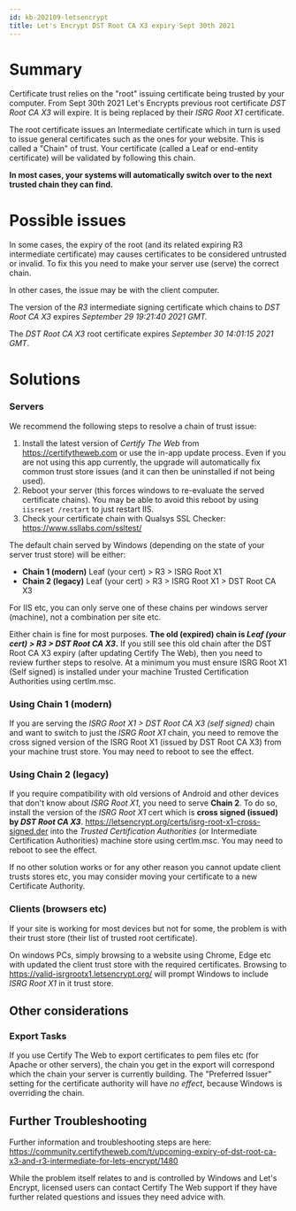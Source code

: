 ```yaml
---
id: kb-202109-letsencrypt
title: Let's Encrypt DST Root CA X3 expiry Sept 30th 2021 
---
```


# Summary

Certificate trust relies on the "root" issuing certificate being trusted by your computer. From Sept 30th 2021 Let's Encrypts previous root certificate *DST Root CA X3* will expire. It is being replaced by their *ISRG Root X1* certificate.

The root certificate issues an Intermediate certificate which in turn is used to issue general certificates such as the ones for your website. This is called a "Chain" of trust. Your certificate (called a Leaf or end-entity certificate) will be validated by following this chain.

**In most cases, your systems will automatically switch over to the next trusted chain they can find.**

# Possible issues
In some cases, the expiry of the root (and its related expiring R3 intermediate certificate) may causes certificates to be considered untrusted or invalid. To fix this you need to make your server use (serve) the correct chain.

In other cases, the issue may be with the client computer.

The version of the *R3* intermediate signing certificate which chains to *DST Root CA X3* expires *September 29 19:21:40 2021 GMT.*

The *DST Root CA X3* root certificate expires *September 30 14:01:15 2021 GMT*.

# Solutions

### Servers

We recommend the following steps to resolve a chain of trust issue:

1. Install the latest version of *Certify The Web* from https://certifytheweb.com or use the in-app update process. Even if you are not using this app currently, the upgrade will automatically fix common trust store issues (and it can then be uninstalled if not being used).
2. Reboot your server (this forces windows to re-evaluate the served certificate chains). You may be able to avoid this reboot by using `iisreset /restart` to just restart IIS.
3. Check your certificate chain with Qualsys SSL Checker: https://www.ssllabs.com/ssltest/

The default chain served by Windows (depending on the state of your server trust store) will be either:
- **Chain 1 (modern)** Leaf (your cert) > R3 > ISRG Root X1
- **Chain 2 (legacy)** Leaf (your cert) > R3 > ISRG Root X1 > DST Root CA X3

For IIS etc, you can only serve one of these chains per windows server (machine), not a combination per site etc.

Either chain is fine for most purposes. **The old (expired) chain is *Leaf (your cert) > R3 > DST Root CA X3*.** If you still see this old chain after the DST Root CA X3 expiry (after updating Certify The Web), then you need to review further steps to resolve. At a minimum you must ensure ISRG Root X1 (Self signed) is installed under your machine Trusted Certification Authorities using certlm.msc.

### Using Chain 1 (modern)
If you are serving the *ISRG Root X1 > DST Root CA X3 (self signed)* chain and want to switch to just the *ISRG Root X1* chain, you need to remove the cross signed version of the ISRG Root X1 (issued by DST Root CA X3) from your machine trust store. You may need to reboot to see the effect.

### Using Chain 2 (legacy)
If you require compatibility with old versions of Android and other devices that don't know about *ISRG Root X1*, you need to serve **Chain 2**. To do so, install the version of the *ISRG Root X1* cert which is **cross signed (issued) by *DST Root CA X3***. https://letsencrypt.org/certs/isrg-root-x1-cross-signed.der into the *Trusted Certification Authorities* (or Intermediate Certification Authorities) machine store using certlm.msc. You may need to reboot to see the effect.

If no other solution works or for any other reason you cannot update client trusts stores etc, you may consider moving your certificate to a new Certificate Authority.

### Clients (browsers etc)
If your site is working for most devices but not for some, the problem is with their trust store (their list of trusted root certificate).

On windows PCs, simply browsing to a website using Chrome, Edge etc with updated the client trust store with the required certificates. Browsing to https://valid-isrgrootx1.letsencrypt.org/ will prompt Windows to include *ISRG Root X1* in it trust store.

## Other considerations
### Export Tasks
If you use Certify The Web to export certificates to pem files etc (for Apache or other servers), the chain you get in the export will correspond which the chain your server is currently building. The "Preferred Issuer" setting for the certificate authority will have *no effect*, because Windows is overriding the chain.

## Further Troubleshooting
Further information and troubleshooting steps are here: https://community.certifytheweb.com/t/upcoming-expiry-of-dst-root-ca-x3-and-r3-intermediate-for-lets-encrypt/1480

While the problem itself relates to and is controlled by Windows and Let's Encrypt, licensed users can contact Certify The Web support if they have further related questions and issues they need advice with.